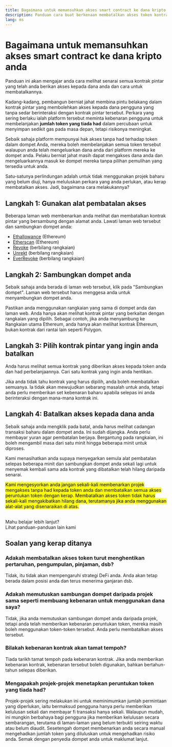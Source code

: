 ```yaml
---
title: Bagaimana untuk memansuhkan akses smart contract ke dana kripto anda
description: Panduan cara buat berkenaan membatalkan akses token kontrak pintar yang bersifat eksploitatif
lang: ms
---
```


# Bagaimana untuk memansuhkan akses smart contract ke dana kripto anda

Panduan ini akan mengajar anda cara melihat senarai semua kontrak pintar yang telah anda berikan akses kepada dana anda dan cara untuk membatalkannya.

Kadang-kadang, pembangun berniat jahat membina pintu belakang dalam kontrak pintar yang membolehkan akses kepada dana pengguna yang tanpa sedar berinteraksi dengan kontrak pintar tersebut. Perkara yang sering berlaku ialah platform tersebut meminta kebenaran pengguna untuk membelanjakan **jumlah token yang tiada had** dalam percubaan untuk menyimpan sedikit gas pada masa depan, tetapi risikonya meningkat.

Sebaik sahaja platform mempunyai hak akses tanpa had terhadap token dalam dompet Anda, mereka boleh membelanjakan semua token tersebut walaupun anda telah mengeluarkan dana anda dari platform mereka ke dompet anda. Pelaku berniat jahat masih dapat mengakses dana anda dan mengeluarkannya masuk ke dompet mereka tanpa pilihan pemulihan yang tersedia untuk anda.

Satu-satunya perlindungan adalah untuk tidak menggunakan projek baharu yang belum diuji, hanya meluluskan perkara yang anda perlukan, atau kerap membatalkan akses. Jadi, bagaimana cara melakukannya?

## Langkah 1: Gunakan alat pembatalan akses

Beberapa laman web membenarkan anda melihat dan membatalkan kontrak pintar yang bersambung dengan alamat anda. Lawati laman web tersebut dan sambungkan dompet anda:

- [Ethallowance](https://ethallowance.com/) (Ethereum)
- [Etherscan](https://etherscan.io/tokenapprovalchecker) (Ethereum)
- [Revoke](https://revoke.cash/) (berbilang rangkaian)
- [Unrekt](https://app.unrekt.net/) (berbilang rangkaian)
- [EverRevoke](https://everrise.com/everrevoke/) (berbilang rangkaian)

## Langkah 2: Sambungkan dompet anda

Sebaik sahaja anda berada di laman web tersebut, klik pada "Sambungkan dompet". Laman web tersebut harus menggesa anda untuk menyambungkan dompet anda.

Pastikan anda menggunakan rangkaian yang sama di dompet anda dan laman web. Anda hanya akan melihat kontrak pintar yang berkaitan dengan rangkaian yang dipilih. Sebagai contoh, jika anda menyambung ke Rangkaian utama Ethereum, anda hanya akan melihat kontrak Ethereum, bukan kontrak dari rantai lain seperti Polygon.

## Langkah 3: Pilih kontrak pintar yang ingin anda batalkan

Anda harus melihat semua kontrak yang diberikan akses kepada token anda dan had perbelanjaannya. Cari satu kontrak yang ingin anda hentikan.

Jika anda tidak tahu kontrak yang harus dipilih, anda boleh membatalkan semuanya. Ia tidak akan mewujudkan sebarang masalah untuk anda, tetapi anda perlu memberikan set kebenaran baharu apabila selepas ini anda berinteraksi dengan mana-mana kontrak ini.

## Langkah 4: Batalkan akses kepada dana anda

Sebaik sahaja anda mengklik pada batal, anda harus melihat cadangan transaksi baharu dalam dompet anda. Ini sudah dijangka. Anda perlu membayar yuran agar pembatalan berjaya. Bergantung pada rangkaian, ini boleh mengambil masa dari satu minit hingga beberapa minit untuk diproses.

Kami menasihatkan anda supaya menyegarkan semula alat pembatalan selepas beberapa minit dan sambungkan dompet anda sekali lagi untuk menyemak kembali sama ada kontrak yang dibatalkan telah hilang daripada senarai.

<mark>Kami mengesyorkan anda jangan sekali-kali membenarkan projek mengakses tanpa had kepada token anda dan membatalkan semua akses peruntukan token dengan kerap. Membatalkan akses token tidak harus sekali-kali mengakibatkan hilang dana, terutamanya jika anda menggunakan alat-alat yang disenaraikan di atas.</mark>

 <br />

<InfoBanner shouldSpaceBetween emoji=":eyes:">
  <div>Mahu belajar lebih lanjut?</div>
  <ButtonLink href="/guides/">
    Lihat panduan-panduan lain kami
  </ButtonLink>
</InfoBanner>

## Soalan yang kerap ditanya

### Adakah membatalkan akses token turut menghentikan pertaruhan, pengumpulan, pinjaman, dsb?

Tidak, itu tidak akan mempengaruhi strategi DeFi anda. Anda akan tetap berada dalam posisi anda dan terus menerima ganjaran dsb.

### Adakah memutuskan sambungan dompet daripada projek sama seperti membuang kebenaran untuk menggunakan dana saya?

Tidak, jika anda memutuskan sambungan dompet anda daripada projek, tetapi anda telah memberikan kebenaran peruntukan token, mereka masih boleh menggunakan token-token tersebut. Anda perlu membatalkan akses tersebut.

### Bilakah kebenaran kontrak akan tamat tempoh?

Tiada tarikh tamat tempoh pada kebenaran kontrak. Jika anda memberikan kebenaran kontrak, kebenaran tersebut boleh digunakan, bahkan bertahun-tahun selepas diberikan.

### Mengapakah projek-projek menetapkan peruntukan token yang tiada had?

Projek-projek sering melakukan ini untuk meminimumkan jumlah permintaan yang diperlukan, iaitu bermaksud pengguna hanya perlu memberikan kelulusan sekali dan membayar fi transaksi hanya sekali. Walaupun mudah, ini mungkin berbahaya bagi pengguna jika memberikan kelulusan secara sembarangan, terutama di laman-laman yang belum terbukti seiring waktu atau belum diaudit. Sesetengah dompet membenarkan anda secara manual mengehadkan jumlah token yang diluluskan untuk mengehadkan risiko anda. Semak dengan penyedia dompet anda untuk maklumat lanjut.
